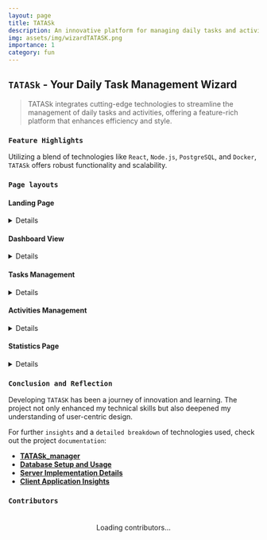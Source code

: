 ```yaml
---
layout: page
title: TATASk
description: An innovative platform for managing daily tasks and activities.
img: assets/img/wizardTATASK.png
importance: 1
category: fun
---
```


## `TATASk` - Your Daily Task Management Wizard

> TATASk integrates cutting-edge technologies to streamline the management of daily tasks and activities, offering a feature-rich platform that enhances efficiency and style.

### `Feature Highlights`

Utilizing a blend of technologies like `React`, `Node.js`, `PostgreSQL`, and `Docker`, `TATASk` offers robust functionality and scalability.

### `Page layouts`

#### Landing Page

<details>
    <div class="row justify-content-center">
        <div class="col-md-8">
            {% include figure.liquid path="assets/img/landing-page.jpg" title="Landing Page" class="img-fluid rounded z-depth-1" %}
        </div>
    </div>
</details>

#### Dashboard View
<details>
    <div class="row justify-content-center">
        <div class="col-sm-6">
            {% include figure.liquid path="assets/img/navbar.jpg" title="Navigation Bar" class="img-fluid rounded z-depth-1" %}
        </div>
    </div>
    <div class="row justify-content-center">    
        <div class="col-sm-10">
            {% include figure.liquid path="assets/img/task-overview.jpg" title="Task Overview" class="img-fluid rounded z-depth-1" %}
        </div>
        <div class="col-sm-10">
            {% include figure.liquid path="assets/img/activity-overview.jpg" title="Activity Overview" class="img-fluid rounded z-depth-1" %}
        </div>
    </div>
</details>

#### Tasks Management
<details>
    <div class="row justify-content-center">
        <div class="col-sm-8">
            {% include figure.liquid path="assets/img/task-popup.jpg" title="Task Creation Popup" class="img-fluid rounded z-depth-1" %}
        </div>
    </div>
    <div class="row justify-content-center">
        <div class="col-sm-6">
            {% include figure.liquid path="assets/img/task-filter.jpg" title="Task Filter by Activity" class="img-fluid rounded z-depth-1" %}
        </div>
    </div>
    <div class="row">
        <div class="col-sm-6">
            {% include figure.liquid path="assets/img/task-example-1.jpg" title="Task Example 1" class="img-fluid rounded z-depth-1" %}
        </div>
        <div class="col-sm-6">
            {% include figure.liquid path="assets/img/task-example-3.jpg" title="Task Example 3" class="img-fluid rounded z-depth-1" %}
        </div>
    </div>    
</details>

#### Activities Management
<details>
    <div class="row justify-content-center">
        <div class="col-sm-8">
            {% include figure.liquid path="assets/img/add-activity-button.jpg" title="Add Activity Button" class="img-fluid rounded z-depth-1" %}
        </div>
    </div>
    <div class="row justify-content-center">
        <div class="col-sm-8">
            {% include figure.liquid path="assets/img/activity-popup.jpg" title="Activity Creation Popup" class="img-fluid rounded z-depth-1" %}
        </div>
    </div>
    <div class="row">
        <div class="col-sm-14">
            {% include figure.liquid path="assets/img/activity-example.jpg" title="Activity Example" class="img-fluid rounded z-depth-1" %}
        </div>
    </div>
</details>

#### Statistics Page
<details>
    <div class="row">
        <div class="col-sm-6">
            {% include figure.liquid path="assets/img/statistics-chart-1.jpg" title="Statistics Chart 1" class="img-fluid rounded z-depth-1" %}
        </div>
        <div class="col-sm-6">
            {% include figure.liquid path="assets/img/statistics-chart-2.jpg" title="Statistics Chart 2" class="img-fluid rounded z-depth-1" %}
        </div>
    </div>
</details>

### `Conclusion and Reflection`

Developing `TATASK` has been a journey of innovation and learning. The project not only enhanced my technical skills but also deepened my understanding of user-centric design.

For further `insights` and a `detailed breakdown` of technologies used, check out the project `documentation`:

- **[TATASk_manager](https://github.com/martimolanes/TATASk_Manager/)**
- **[Database Setup and Usage](https://github.com/martimolanes/TATASk_Manager/blob/main/docs/database/database-usage.md)**
- **[Server Implementation Details](https://github.com/martimolanes/TATASk_Manager/blob/main/docs/server/server-usage.md)**
- **[Client Application Insights](https://github.com/martimolanes/TATASk_Manager/blob/main/docs/client/application-usage.md)**

### `Contributors`

<div id="contributors-list" style="display: flex; flex-wrap: wrap; justify-content: space-around; padding: 20px;">Loading contributors...</div>

<script>
  async function fetchContributors() {
    const url = 'https://api.github.com/repos/martimolanes/TATASk_Manager/contributors';
    const response = await fetch(url);
    const contributors = await response.json();

    const contributorsHtml = contributors.map(contributor =>
      `<div class="contributor" style="margin: 10px; text-align: center;">
        <img src="${contributor.avatar_url}" alt="${contributor.login}" style="width: 100px; height: 100px; border-radius: 50%; display: block; margin: auto;">
        <p><a href="${contributor.html_url}" target="_blank">${contributor.login}</a></p>
      </div>`
    ).join('');

    document.getElementById('contributors-list').innerHTML = contributorsHtml;
  }

  fetchContributors();
</script>

